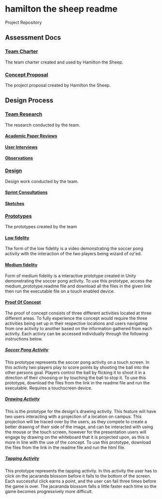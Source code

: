 # hamilton the sheep readme
Project Repository

## Assessment Docs

### [Team Charter](https://github.com/otili9890/hamilton-the-sheep/blob/master/Team%20Charter.docx)

The team charter created and used by Hamilton the Sheep. 

### [Concept Proposal](https://github.com/otili9890/hamilton-the-sheep/blob/master/Concept%20Proposal.docx) 

The project proposal created by Hamilton the Sheep. 

## Design Process

### [Team Research](https://github.com/otili9890/hamilton-the-sheep/tree/master/research) 

The research conducted by the team. 

#### [Academic Paper Reviews](https://github.com/otili9890/hamilton-the-sheep/tree/master/research/academic%20papers)

#### [User Interviews](https://github.com/otili9890/hamilton-the-sheep/tree/master/research/interviews)

#### [Observations](https://github.com/otili9890/hamilton-the-sheep/tree/master/research/observations) 

### [Design](https://github.com/otili9890/hamilton-the-sheep/tree/master/design) 

Design work conducted by the team. 

#### [Sprint Consultations](https://github.com/otili9890/hamilton-the-sheep/tree/master/design/spint%20consultations)

#### [Sketches](https://github.com/otili9890/hamilton-the-sheep/tree/master/design/sketches) 


### [Prototypes](https://github.com/otili9890/hamilton-the-sheep/tree/master/prototypes)

The prototypes created by the team 

#### [Low fidelity](https://github.com/otili9890/hamilton-the-sheep/tree/master/prototypes/low%20fidelity) 
The form of the low fidelity is a video demonstrating the soccer pong activity with the interaction of the two players being wizard of oz'ed.
#### [Medium fidelity](https://github.com/otili9890/hamilton-the-sheep/tree/master/prototypes/medium%20fidelity) 
Form of medium fidelity is a interactive prototype created in Unity demonstrating the soccer pong activity. To use this 
prototype, access the medium_prototype.readme file and download all the files in the given link then run the executable file on a touch enabled device. 

#### [Proof Of Concept](https://github.com/otili9890/hamilton-the-sheep/tree/master/prototypes/proof_of_concept)

The proof of concept consists of three different activities located at three different areas. To fully experience the concept would require 
the three activities being set up in their respective locations and users navigating from one activity to another based on the information 
gathered from each activity. Each activiy can be accessed individually through the following instructions below. 

##### [Soccer Pong Activity](https://github.com/otili9890/hamilton-the-sheep/tree/master/prototypes/medium%20fidelity) 

This prototype represents the soccer pong activity on a touch screen. In this activity two players play to score points by shooting the ball 
into the other persons goal. Players control the ball by flicking it to shoot it in a direction of their choosing or by touching the ball to stop it. 
To use this prototype, download the files from the link in the readme file and run the executable. Requires a touchscreen device. 

##### [Drawing Activity](https://github.com/otili9890/hamilton-the-sheep/blob/master/prototypes/proof_of_concept/drawing_activity)

This is the prototype for the design's drawing activity. This feature will have two users interacting with a projection of a location on campus. 
This projection will be traced over by the users, as they compete to create a better drawing of their side of the image, and can be interacted 
with using the mouse or the touch screen, however for the presentation users will engage by drawing on the whiteboard that it is projected upon,
as this is more in line with the use of the concept. 
To use this prototype, download the files from the link in the readme file and run the html file. 

##### [Tapping Activity]() 

This prototype represents the tapping activity. In this activity the user has to click on the jacaranda blossom before it falls to the bottom of the screen. Each successful click earns a point, and the user can fail three times before the game is over. The jacaranda blossom falls a little faster each time so the game becomes progressively more difficult.
